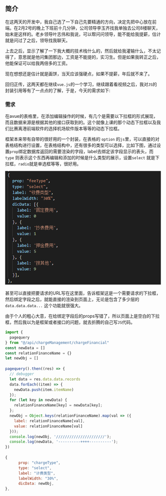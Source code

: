 ## 简介

在这两天的开发中，我自己选了一下自己先要精通的方向，决定先把中心放在前端。在2月2号的晚上下班前十几分钟，公司领导李玉齐找我单独去公司8楼聊天，始末是这样的。老乡领导叶志伟和我说，可以帮问问领导，能不能给我提薪，估计就是问过了之后，领导找我聊天。

上去之后，显示了解了一下我大概的技术栈什么的，然后就给我灌输什么，不太记得了，意思就是他问集团那边，工资是不能提的，实习生。但是如果我转正之后，他能保证可以给我两倍多的工资。

现在想想还是估计就是画饼，当天应该强硬点，如果不提薪，年后就不来了。

回归正传，这两天都在继续`vue.js`的一个学习，继续跟着看视频之后，我对`JS`的封装引用等有了一点点的了解，于是，今天的需求如下:

### 需求

在avue的表格里，在添加编辑操作的时候，有几个是需要以下拉框的形式展现，而且数据来源是根据其他的接口获取到的。这个就像上课的那个动态下拉框以及我们比赛离港前端软件的选择机场软件版本等等的动态下拉框。

框架本来带有自带的很好用的一个封装，在表格的 `option` 的`js`里，可以直接的对表格结构进行设置，在表格结构中，还有很多的类型可以选择，比如下图，通过设置`prop`绑定数据库返回的需要渲染的字段，label去绑定该字段显示的表头，而 `type` 则表示这个东西再编辑和添加的时候是什么类型的展示，设置`select` 就是下拉框，`radio`就是单选框等等，很好用。

![image-20210204154434527](.\images\JS初次尝试高级用法\image-20210204154434527.png)

甚至可以直接把要请求的URL写在这里面，告诉框架这是一个需要请求的下拉框，然后绑定字段之后，就能直接的渲染到页面上，无论是包含了多少层的 `data.data.data...` 这个功能就很强大。

由于个人的粗心大意，在给绑定字段后的props写错了，所以页面上是空白的下拉框，然后我以为是框架或者接口的问题，就去折腾的自己写`JS`代码。

```javascript
import {
  pagequery
} from "@/api/chargeManagement/chargeFinancial"
const newData = []
const relationFinanceName = {}
let newObj = []

pagequery().then((res) => {
  // debugger
  let data = res.data.data.records
  data.forEach((item) => {
    newData.push(item.itemName)
  });
  for (let key in newData) {
    relationFinanceName[key] = newData[key];
  };
  newObj = Object.keys(relationFinanceName).map(val => ({
    label: relationFinanceName[val],
    value: relationFinanceName[val]
  }));
  console.log(newObj, '//////////////////////');
  console.log(newData, '----------++++----------');
})

{
      prop: "chargeType",
      type: "select",
      label: "计费类型",
      labelWidth: "30%",
      dicData: newObj,
},
```

